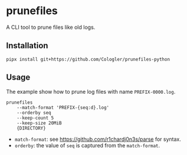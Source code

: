 # prunefiles

A CLI tool to prune files like old logs.

## Installation

``` shell
pipx install git+https://github.com/Cologler/prunefiles-python
```

## Usage

The example show how to prune log files with name `PREFIX-0000.log`.

``` shell
prunefiles
    --match-format 'PREFIX-{seq:d}.log'
    --orderby seq
    --keep-count 5
    --keep-size 20MiB
    {DIRECTORY}
```

- `match-format`: see https://github.com/r1chardj0n3s/parse for syntax.
- `orderby`: the value of `seq` is captured from the `match-format`.

